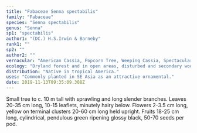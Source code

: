 ```yaml
---
title: "Fabaceae Senna spectabilis"
family: "Fabaceae"
species: "Senna spectabilis"
genus: "Senna"
sp1: "spectabilis"
author1: "(DC.) H.S.Irwin & Barneby"
rank1: ""
sp2: ""
author2: ""
vernacular: "American Cassia, Popcorn Tree, Weeping Cassia, Spectacular Cassia"
ecology: "Dryland forest and in open areas, disturbed and secondary woodland and savannah. Often naturalised on waste ground."
distribution: "Native in tropical America."
uses: "Commonly planted in SE Asia as an attractive ornamental."
date: 2019-11-13T09:35:09.308Z
---
```

Small tree to c. 10 m tall with sprawling and long slender branches. Leaves 20-35 cm long, 10-15 leaflets, minutely hairy below. Flowers 2-3.5 cm long, yellow on terminal clusters 20-60 cm long held upright. Fruits 18-25 cm long, cylindrical, pendulous green ripening glossy black, 50-70 seeds per pod.